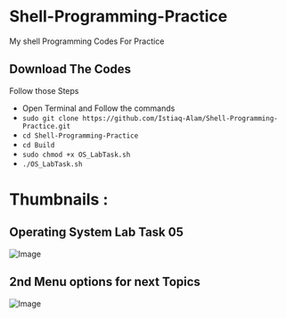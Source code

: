 # Shell-Programming-Practice
 My shell Programming Codes For Practice

## Download The Codes 
Follow those Steps
- Open Terminal and Follow the commands 
- `sudo git clone https://github.com/Istiaq-Alam/Shell-Programming-Practice.git`
- `cd Shell-Programming-Practice`
- `cd Build`
- `sudo chmod +x OS_LabTask.sh`
- `./OS_LabTask.sh`

# Thumbnails : 
## Operating System Lab Task 05
![Image](https://github.com/user-attachments/assets/29c65aa7-78e0-4691-bd1f-5caa365a6057)


## 2nd Menu options for next Topics
![Image](https://github.com/user-attachments/assets/3f4e445d-fb30-420f-9ed2-ff67818b25e1)
